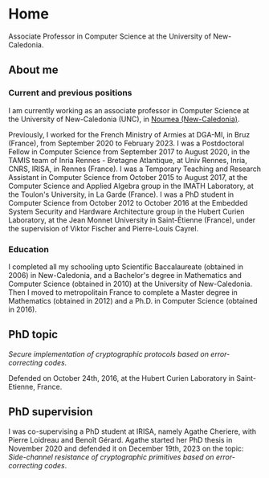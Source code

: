 # Home

Associate Professor in Computer Science at the University of New-Caledonia.

## About me

### Current and previous positions

I am currently working as an associate professor in Computer Science at the University of New-Caledonia (UNC), in [Noumea (New-Caledonia)](https://www.google.fr/maps/place/Noum%C3%A9a+98800,+Nouvelle-Cal%C3%A9donie/@-22.2643574,166.4448668,13z/data=!3m1!4b1!4m6!3m5!1s0x6c27e2693f1a32cb:0x7bf1b22af312dd00!8m2!3d-22.2716866!4d166.4398627!16zL20vMDI1ZHpi?entry=ttu). 

Previously, I worked for the French Ministry of Armies at DGA-MI, in Bruz (France), from September 2020 to February 2023. I was a Postdoctoral Fellow in Computer Science from September 2017 to August 2020, in the TAMIS team of Inria Rennes - Bretagne Atlantique, at Univ Rennes, Inria, CNRS, IRISA, in Rennes (France). I was a Temporary Teaching and Research Assistant in Computer Science from October 2015 to August 2017, at the Computer Science and Applied Algebra group in the IMATH Laboratory, at the Toulon's University, in La Garde (France). I was a PhD student in Computer Science from October 2012 to October 2016 at the Embedded System Security and Hardware Architecture group in the Hubert Curien Laboratory, at the Jean Monnet University in Saint-Étienne (France), under the supervision of Viktor Fischer and Pierre-Louis Cayrel.

### Education

I completed all my schooling upto Scientific Baccalaureate (obtained in 2006) in New-Caledonia, and a Bachelor's degree in Mathematics and Computer Science (obtained in 2010) at the University of New-Caledonia. Then I moved to metropolitain France to complete a Master degree in Mathematics (obtained in 2012) and a Ph.D. in Computer Science (obtained in 2016). 

## PhD topic

*Secure implementation of cryptographic protocols based on error-correcting codes.*

Defended on October 24th, 2016, at the Hubert Curien Laboratory in Saint-Etienne, France. 

## PhD supervision

I was co-supervising a PhD student at IRISA, namely Agathe Cheriere, with Pierre Loidreau and Benoît Gérard. Agathe started her PhD thesis in November 2020 and defended it on December 19th, 2023 on the topic: *Side-channel resistance of cryptographic primitives based on error-correcting codes*.
